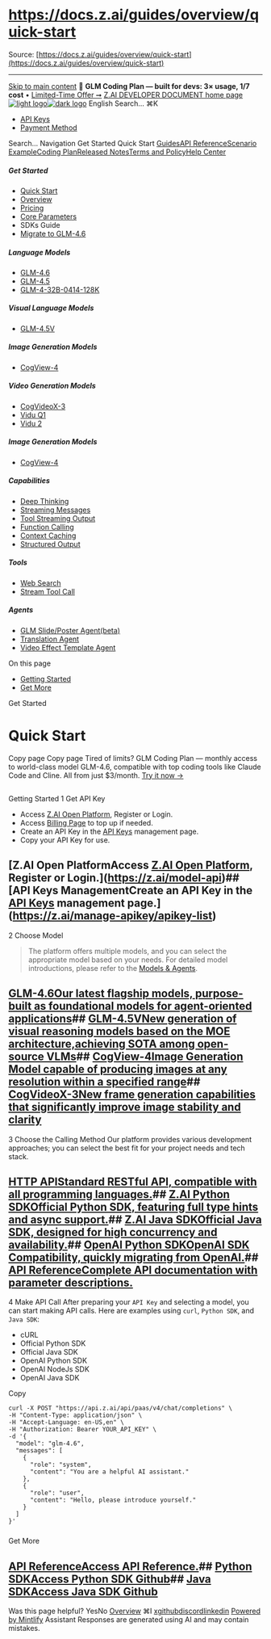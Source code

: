 # https://docs.z.ai/guides/overview/quick-start

Source: [https://docs.z.ai/guides/overview/quick-start](https://docs.z.ai/guides/overview/quick-start)

---

[Skip to main content](https://docs.z.ai/guides/overview/quick-start#content-area)
🚀 **GLM Coding Plan — built for devs: 3× usage, 1/7 cost** • [Limited-Time Offer ➞](https://z.ai/subscribe?utm_campaign=Platform_Ops&_channel_track_key=DaprgHIc)
[Z.AI DEVELOPER DOCUMENT home page![light logo](https://mintcdn.com/zhipu-32152247/B_E8wI-eiNa1QlPV/logo/dark.svg?fit=max&auto=format&n=B_E8wI-eiNa1QlPV&q=85&s=75deefa9dea5bdbc84d4da68885c267f)![dark logo](https://mintcdn.com/zhipu-32152247/B_E8wI-eiNa1QlPV/logo/light.svg?fit=max&auto=format&n=B_E8wI-eiNa1QlPV&q=85&s=c1ecf1af358fa8eeab8c06052337f8f6)](https://z.ai/model-api)
English
Search...
⌘K
  * [API Keys](https://z.ai/manage-apikey/apikey-list)
  * [Payment Method](https://z.ai/manage-apikey/billing)


Search...
Navigation
Get Started
Quick Start
[Guides](https://docs.z.ai/guides/overview/quick-start)[API Reference](https://docs.z.ai/api-reference/introduction)[Scenario Example](https://docs.z.ai/scenario-example/develop-tools/claude)[Coding Plan](https://docs.z.ai/devpack/overview)[Released Notes](https://docs.z.ai/release-notes/new-released)[Terms and Policy](https://docs.z.ai/legal-agreement/privacy-policy)[Help Center](https://docs.z.ai/help/faq)
##### Get Started
  * [Quick Start](https://docs.z.ai/guides/overview/quick-start)
  * [Overview](https://docs.z.ai/guides/overview/overview)
  * [Pricing](https://docs.z.ai/guides/overview/pricing)
  * [Core Parameters](https://docs.z.ai/guides/overview/concept-param)
  * SDKs Guide
  * [Migrate to GLM-4.6](https://docs.z.ai/guides/overview/migrate-to-glm-4.6)


##### Language Models
  * [GLM-4.6](https://docs.z.ai/guides/llm/glm-4.6)
  * [GLM-4.5](https://docs.z.ai/guides/llm/glm-4.5)
  * [GLM-4-32B-0414-128K](https://docs.z.ai/guides/llm/glm-4-32b-0414-128k)


##### Visual Language Models
  * [GLM-4.5V](https://docs.z.ai/guides/vlm/glm-4.5v)


##### Image Generation Models
  * [CogView-4](https://docs.z.ai/guides/image/cogview-4)


##### Video Generation Models
  * [CogVideoX-3](https://docs.z.ai/guides/video/cogvideox-3)
  * [Vidu Q1](https://docs.z.ai/guides/video/vidu-q1)
  * [Vidu 2](https://docs.z.ai/guides/video/vidu2)


##### Image Generation Models
  * [CogView-4](https://docs.z.ai/guides/image/cogview-4)


##### Capabilities
  * [Deep Thinking](https://docs.z.ai/guides/capabilities/thinking)
  * [Streaming Messages](https://docs.z.ai/guides/capabilities/streaming)
  * [Tool Streaming Output](https://docs.z.ai/guides/capabilities/stream-tool)
  * [Function Calling](https://docs.z.ai/guides/capabilities/function-calling)
  * [Context Caching](https://docs.z.ai/guides/capabilities/cache)
  * [Structured Output](https://docs.z.ai/guides/capabilities/struct-output)


##### Tools
  * [Web Search](https://docs.z.ai/guides/tools/web-search)
  * [Stream Tool Call](https://docs.z.ai/guides/tools/stream-tool)


##### Agents
  * [GLM Slide/Poster Agent(beta)](https://docs.z.ai/guides/agents/slide)
  * [Translation Agent](https://docs.z.ai/guides/agents/translation)
  * [Video Effect Template Agent](https://docs.z.ai/guides/agents/video-template)


On this page
  * [Getting Started](https://docs.z.ai/guides/overview/quick-start#getting-started)
  * [Get More](https://docs.z.ai/guides/overview/quick-start#get-more)


Get Started
# Quick Start
Copy page
Copy page
Tired of limits? GLM Coding Plan — monthly access to world-class model GLM-4.6, compatible with top coding tools like Claude Code and Cline. All from just $3/month. [Try it now →](https://z.ai/subscribe?utm_campaign=Platform_Ops&_channel_track_key=DaprgHIc)
## 
[​](https://docs.z.ai/guides/overview/quick-start#getting-started)
Getting Started
1
Get API Key
  * Access [Z.AI Open Platform](https://z.ai/model-api), Register or Login.
  * Access [Billing Page](https://z.ai/manage-apikey/billing) to top up if needed.
  * Create an API Key in the [API Keys](https://z.ai/manage-apikey/apikey-list) management page.
  * Copy your API Key for use.
## [Z.AI Open PlatformAccess [Z.AI Open Platform](https://z.ai/model-api), Register or Login.](https://z.ai/model-api)## [API Keys ManagementCreate an API Key in the [API Keys](https://z.ai/manage-apikey/apikey-list) management page.](https://z.ai/manage-apikey/apikey-list)


2
Choose Model
> The platform offers multiple models, and you can select the appropriate model based on your needs. For detailed model introductions, please refer to the [Models & Agents](https://docs.z.ai/guides/overview/pricing).
## [GLM-4.6Our latest flagship models, purpose-built as foundational models for agent-oriented applications](https://docs.z.ai/guides/llm/glm-4.6)## [GLM-4.5VNew generation of visual reasoning models based on the MOE architecture,achieving SOTA among open-source VLMs](https://docs.z.ai/guides/vlm/glm-4.5v)## [CogView-4Image Generation Model capable of producing images at any resolution within a specified range](https://docs.z.ai/guides/image/cogview-4)## [CogVideoX-3New frame generation capabilities that significantly improve image stability and clarity](https://docs.z.ai/guides/video/cogvideox-3)
3
Choose the Calling Method
Our platform provides various development approaches; you can select the best fit for your project needs and tech stack.
## [HTTP APIStandard RESTful API, compatible with all programming languages.](https://docs.z.ai/guides/develop/http/introduction)## [Z.AI Python SDKOfficial Python SDK, featuring full type hints and async support.](https://docs.z.ai/guides/develop/python/introduction)## [Z.AI Java SDKOfficial Java SDK, designed for high concurrency and availability.](https://docs.z.ai/guides/develop/java/introduction)## [OpenAI Python SDKOpenAI SDK Compatibility, quickly migrating from OpenAI.](https://docs.z.ai/guides/develop/openai/python)## [API ReferenceComplete API documentation with parameter descriptions.](https://docs.z.ai/api-reference)
4
Make API Call
After preparing your `API Key` and selecting a model, you can start making API calls. Here are examples using `curl`, `Python SDK`, and `Java SDK`:
  * cURL
  * Official Python SDK
  * Official Java SDK
  * OpenAI Python SDK
  * OpenAI NodeJs SDK
  * OpenAI Java SDK


Copy
```
curl -X POST "https://api.z.ai/api/paas/v4/chat/completions" \
-H "Content-Type: application/json" \
-H "Accept-Language: en-US,en" \
-H "Authorization: Bearer YOUR_API_KEY" \
-d '{
  "model": "glm-4.6",
  "messages": [
    {
      "role": "system",
      "content": "You are a helpful AI assistant."
    },
    {
      "role": "user",
      "content": "Hello, please introduce yourself."
    }
  ]
}'

```

### 
[​](https://docs.z.ai/guides/overview/quick-start#get-more)
Get More
## [API ReferenceAccess API Reference.](https://docs.z.ai/api-reference)## [Python SDKAccess Python SDK Github](https://github.com/zai-org/z-ai-sdk-python)## [Java SDKAccess Java SDK Github](https://github.com/zai-org/z-ai-sdk-java)
Was this page helpful?
YesNo
[Overview](https://docs.z.ai/guides/overview/overview)
⌘I
[x](https://x.com/Zai_org)[github](https://github.com/zai-org)[discord](https://discord.gg/QR7SARHRxK)[linkedin](https://www.linkedin.com/company/zdotai/)
[Powered by Mintlify](https://mintlify.com?utm_campaign=poweredBy&utm_medium=referral&utm_source=zhipu-32152247)
Assistant
Responses are generated using AI and may contain mistakes.
